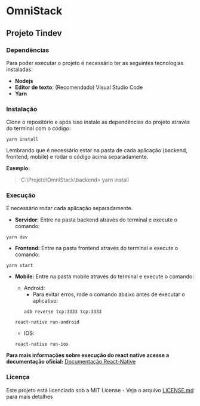 # OmniStack
## Projeto Tindev

### Dependências

Para poder executar o projeto é necessário ter as seguintes tecnologias instaladas:
- **Nodejs**
- **Editor de texto**: (Recomendado) Visual Studio Code
- **Yarn**

### Instalação

Clone o repositório e após isso instale as dependências do projeto através do terminal com o código:
```console
yarn install 
```
Lembrando que é necessário estar na pasta de cada aplicação (backend, frontend, mobile) e rodar o código acima separadamente.

**Exemplo:**
> C:\Projeto\OmniStack\backend> yarn install

### Execução

É necessário rodar cada aplicação separadamente.
- **Servidor:** Entre na pasta backend através do terminal e execute o comando:
```console
yarn dev
```

- **Frontend:** Entre na pasta frontend através do terminal e execute o comando:
```console
yarn start
```

- **Mobile:** Entre na pasta mobile através do terminal e execute o comando:
  - Android:
    - Para evitar erros, rode o comando abaixo antes de executar o aplicativo:
    ```console   
    adb reverse tcp:3333 tcp:3333
    ```
  ```console
  react-native run-android
  ```    

  - IOS:
  ```console
  react-native run-ios
  ```

**Para mais informações sobre execução do react native acesse a documentação oficial:** [Documentação React-Native](https://facebook.github.io/react-native/docs/getting-started)


### Licença

Este projeto está licenciado sob a MIT License - Veja o arquivo [LICENSE.md](LICENSE.md) para mais detalhes
